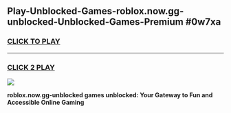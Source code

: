 
## Play-Unblocked-Games-roblox.now.gg-unblocked-Unblocked-Games-Premium #0w7xa
<h3>
<a href="https://premium.freeplayer.one?title=roblox.now.gg-unblocked&ref=12M">CLICK TO PLAY</a></h3>
<hr>

<h3>
<a href="https://premium.freeplayer.one?title=roblox.now.gg-unblocked&ref=12M">CLICK 2 PLAY</a>
  
</h3>

<a href="https://premium.freeplayer.one?title=roblox.now.gg-unblocked&ref=12M"><img src="https://clearcache.store/games.png"></a>


**roblox.now.gg-unblocked games unblocked: Your Gateway to Fun and Accessible Online Gaming**
